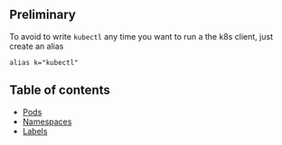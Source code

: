 
## Preliminary

To avoid to write `kubectl` any time you want to run a the k8s client, just create an alias

```
alias k="kubectl"
```



## Table of contents

- [Pods](../pods/README.md)
- [Namespaces](./namespaces/README.md)
- [Labels](./labels_selectors/README.md)